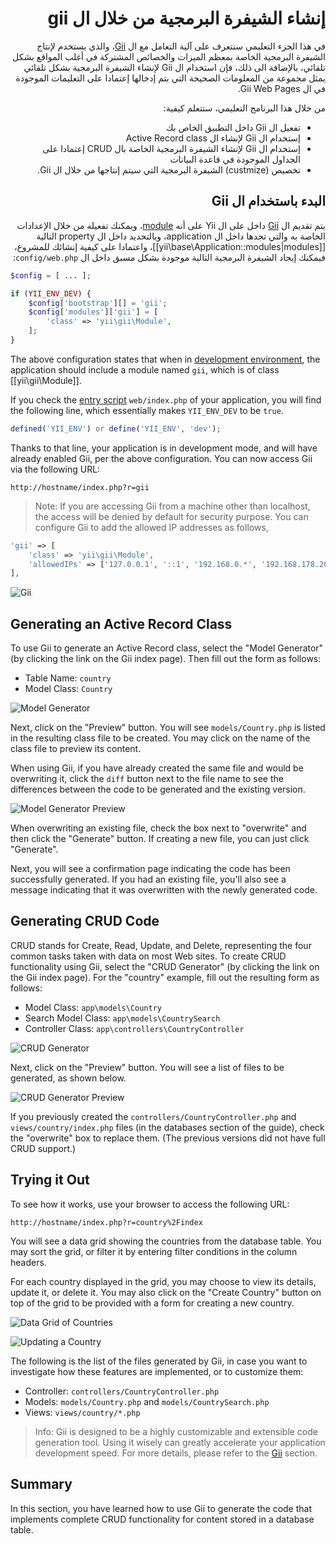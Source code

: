 # <div dir="rtl">إنشاء الشيفرة البرمجية من خلال ال gii</div>

<p dir="rtl">
    في هذا الجزء التعليمي سنتعرف على آلية التعامل مع ال <a href="https://www.yiiframework.com/extension/yiisoft/yii2-gii/doc/guide">Gii</a>، والذي يستخدم لإنتاج الشيفرة البرمجية الخاصة بمعظم الميزات والخصائص المشتركة في أغلب المواقع بشكل تلقائي، بالإضافة الى ذلك، فإن استخدام ال Gii لإنشاء الشيفرة البرمجية بشكل تلقائي يمثل مجموعة من المعلومات الصحيحة التي بتم إدخالها إعتمادا على التعليمات الموجودة في ال Gii Web Pages.
</p>

<p dir="rtl">
    من خلال هذا البرنامج التعليمي، ستتعلم كيفية:
</p>

<ul dir="rtl">
    <li>تفعيل ال Gii داخل التطبيق الخاص بك</li>
    <li>إستخدام ال Gii لإنشاء ال Active Record class</li>
    <li>إستخدام ال Gii لإنشاء الشيفرة البرمجية الخاصة بال CRUD إعتمادا على الجداول الموجودة في قاعدة البيانات</li>
    <li>تخصيص (custmize) الشيفرة البرمجية التي سيتم إنتاجها من خلال ال Gii.</li>
</ul>

## <div dir="rtl">البدء باستخدام ال Gii</a> <span id="starting-gii"></span>

<p dir="rtl">
    يتم تقديم ال <a href="https://www.yiiframework.com/extension/yiisoft/yii2-gii/doc/guide">Gii</a> داخل على ال Yii على أنه <a href="../guide/structure-modules.md">module</a>، ويمكنك تفعيله من خلال الإعدادات الخاصة به والتي تجدها داخل ال application، وبالتحديد داخل ال property التالية [[yii\base\Application::modules|modules]]، واعتمادا على كيفية إنشائك للمشروع، فيمكنك إيجاد الشيفرة البرمجية التالية موجودة بشكل مسبق داخل ال <code>config/web.php</code>:  
</p>

```php
$config = [ ... ];

if (YII_ENV_DEV) {
    $config['bootstrap'][] = 'gii';
    $config['modules']['gii'] = [
        'class' => 'yii\gii\Module',
    ];
}
```

The above configuration states that when in [development environment](concept-configurations.md#environment-constants),
the application should include a module named `gii`, which is of class [[yii\gii\Module]].

If you check the [entry script](structure-entry-scripts.md) `web/index.php` of your application, you will
find the following line, which essentially makes `YII_ENV_DEV` to be `true`.

```php
defined('YII_ENV') or define('YII_ENV', 'dev');
```

Thanks to that line, your application is in development mode, and will have already enabled Gii, per the above configuration. You can now access Gii via the following URL:

```
http://hostname/index.php?r=gii
```

> Note: If you are accessing Gii from a machine other than localhost, the access will be denied by default
> for security purpose. You can configure Gii to add the allowed IP addresses as follows,
>
```php
'gii' => [
    'class' => 'yii\gii\Module',
    'allowedIPs' => ['127.0.0.1', '::1', '192.168.0.*', '192.168.178.20'] // adjust this to your needs
],
```

![Gii](../guide/images/start-gii.png)


Generating an Active Record Class <span id="generating-ar"></span>
---------------------------------

To use Gii to generate an Active Record class, select the "Model Generator" (by clicking the link on the Gii index page). Then fill out the form as follows:

* Table Name: `country`
* Model Class: `Country`

![Model Generator](../guide/images/start-gii-model.png)

Next, click on the "Preview" button. You will see `models/Country.php` is listed in the resulting class file to be created. You may click on the name of the class file to preview its content.

When using Gii, if you have already created the same file and would be overwriting it, click
the `diff` button next to the file name to see the differences between the code to be generated
and the existing version.

![Model Generator Preview](../guide/images/start-gii-model-preview.png)

When overwriting an existing file, check the box next to "overwrite" and then click  the "Generate" button. If creating a new file, you can just click "Generate". 

Next, you will see
a confirmation page indicating the code has been successfully generated. If you had an existing file, you'll also see a message indicating that it was overwritten with the newly generated code.


Generating CRUD Code <span id="generating-crud"></span>
--------------------

CRUD stands for Create, Read, Update, and Delete, representing the four common tasks taken with data on most Web sites. To create CRUD functionality using Gii, select the "CRUD Generator" (by clicking the link on the Gii index page). For the "country" example, fill out the resulting form as follows:

* Model Class: `app\models\Country`
* Search Model Class: `app\models\CountrySearch`
* Controller Class: `app\controllers\CountryController`

![CRUD Generator](../guide/images/start-gii-crud.png)

Next, click on the "Preview" button. You will see a list of files to be generated, as shown below.

![CRUD Generator Preview](../guide/images/start-gii-crud-preview.png)

If you previously created the `controllers/CountryController.php` and
`views/country/index.php` files (in the databases section of the guide), check the "overwrite" box to replace them. (The previous versions did not have full CRUD support.)


Trying it Out <span id="trying-it-out"></span>
-------------

To see how it works, use your browser to access the following URL:

```
http://hostname/index.php?r=country%2Findex
```

You will see a data grid showing the countries from the database table. You may sort the grid,
or filter it by entering filter conditions in the column headers.

For each country displayed in the grid, you may choose to view its details, update it, or delete it.
You may also click on the "Create Country" button on top of the grid to be provided with a form for creating a new country.

![Data Grid of Countries](../guide/images/start-gii-country-grid.png)

![Updating a Country](../guide/images/start-gii-country-update.png)

The following is the list of the files generated by Gii, in case you want to investigate how these features are implemented,
or to customize them:

* Controller: `controllers/CountryController.php`
* Models: `models/Country.php` and `models/CountrySearch.php`
* Views: `views/country/*.php`

> Info: Gii is designed to be a highly customizable and extensible code generation tool. Using it wisely
  can greatly accelerate your application development speed. For more details, please refer to
  the [Gii](https://www.yiiframework.com/extension/yiisoft/yii2-gii/doc/guide) section.


Summary <span id="summary"></span>
-------

In this section, you have learned how to use Gii to generate the code that implements complete
CRUD functionality for content stored in a database table.

